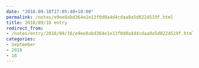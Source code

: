 ```yaml
---
date: "2018-09-18T17:05:40+10:00"
permalink: /notes/e9ee8abd364e1e13f0d0a4d4cdaa9a5d0224519f.html
title: 2018/09/18 entry
redirect_from:
- /notes/entry/2018/09/18/e9ee8abd364e1e13f0d0a4d4cdaa9a5d0224519f.html
categories:
- September
- 2018
- 18
---
```

